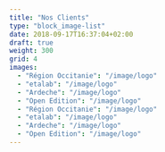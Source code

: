 ```yaml
---
title: "Nos Clients"
type: "block_image-list"
date: 2018-09-17T16:37:04+02:00
draft: true
weight: 300
grid: 4
images:
  - "Région Occitanie": "/image/logo"
  - "etalab": "/image/logo"
  - "Ardeche": "/image/logo"
  - "Open Edition": "/image/logo"
  - "Région Occitanie": "/image/logo"
  - "etalab": "/image/logo"
  - "Ardeche": "/image/logo"
  - "Open Edition": "/image/logo"
---
```


